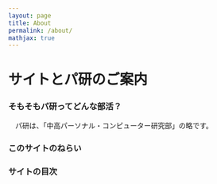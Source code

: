```yaml
---
layout: page
title: About
permalink: /about/
mathjax: true
---
```


# サイトとパ研のご案内

### そもそもパ研ってどんな部活？
　パ研は、「中高パーソナル・コンピューター研究部」の略です。

### このサイトのねらい

### サイトの目次

